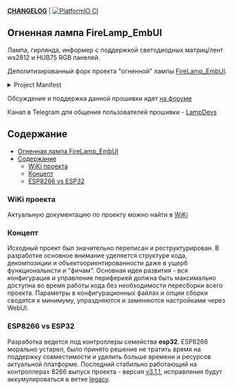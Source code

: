 __[CHANGELOG](/CHANGELOG.md)__ | [![PlatformIO CI](https://github.com/vortigont/FireLamp_JeeUI/actions/workflows/pio_build.yml/badge.svg)](https://github.com/vortigont/FireLamp_JeeUI/actions/workflows/pio_build.yml)

## Огненная лампа FireLamp_EmbUI
Лампа, гирлянда, информер с поддержкой светодиодных матриц/лент ws2812 и HUB75 RGB панелей.

Деполитизированный форк проекта "огненной" лампы [FireLamp_EmbUI](https://github.com/DmytroKorniienko/FireLamp_EmbUI).

<details>
  <summary>Project Manifest</summary>

Проект был пересобран из старых форков и архивов репозитория пользователей и участников разработки на момент примерно 2021 года. В [исходном](https://github.com/DmytroKorniienko/FireLamp_EmbUI) проекте был полностью вырезан русский язык, задним числом переписана история разработки в Git и удалена соотвествующая тема [форума](https://community.alexgyver.ru/threads/wifi-lampa-budilnik-obsuzhdenie-proekta.1411/). Данный форк это не срез исходного репозитория, хотя сохранил часть общей истории до определенного момента.

</details>

Обсуждение и поддержка данной прошивки идет [на форуме](https://community.alexgyver.ru/threads/wifi-lampa-budilnik-obsuzhdenie-proshivki-firelamp_embui.7257/)

Канал в Telegram для общения пользователей прошивки - [LampDevs](https://t.me/LampDevs)

## Содержание
- [Огненная лампа FireLamp\_EmbUI](#огненная-лампа-firelamp_embui)
- [Содержание](#содержание)
  - [WiKi проекта](#wiki-проекта)
  - [Концепт](#концепт)
  - [ESP8266 vs ESP32](#esp8266-vs-esp32)

### WiKi проекта
Актуальную документацию по проекту можно найти в [WiKi](https://github.com/vortigont/EmbUI/wiki)

### Концепт
Исходный проект был значительно переписан и реструктурирован. В разработке основное внимание уделяется структуре кода, декомпозиции и объектоориентированности даже в ущерб функциональнсти и "фичам". Основная идея развития - вся конфигурация и управление периферией должна быть максимально доступна во время работы кода без необходимости пересборки всего проекта. Параметры в конфигурационных файлах и опции сборки сводятся к минимуму, упраздняются и заменяются настройками через WebUI.


### ESP8266 vs ESP32
Разработка ведется под контроллеры семейства **esp32**. ESP8266 морально устарел, было принято решение не тратить время на поддержку совместимости и уделить больше времени и ресурсов актуальной платформе.
Последний стабильно работающий на контроллерах 8266 выпуск проекта - версия [v3.1.1](../../releases/tag/v3.1.1), исправления будут аккумулироваться в ветке [legacy](../../tree/legacy).




